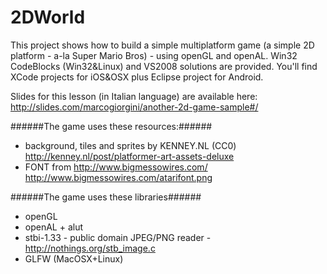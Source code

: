 2DWorld
====

This project shows how to build a simple multiplatform game (a simple 2D platform - a-la Super Mario Bros) - using openGL and openAL. Win32 CodeBlocks (Win32&Linux) and VS2008 solutions are provided. You'll find XCode projects for iOS&OSX plus Eclipse project for Android.

Slides for this lesson (in Italian language) are available here: http://slides.com/marcogiorgini/another-2d-game-sample#/

######The game uses these resources:######
- background, tiles and sprites by KENNEY.NL (CC0) http://kenney.nl/post/platformer-art-assets-deluxe
- FONT from http://www.bigmessowires.com/ http://www.bigmessowires.com/atarifont.png

######The game uses these libraries######
- openGL
- openAL + alut
- stbi-1.33 - public domain JPEG/PNG reader - http://nothings.org/stb_image.c
- GLFW (MacOSX+Linux)
